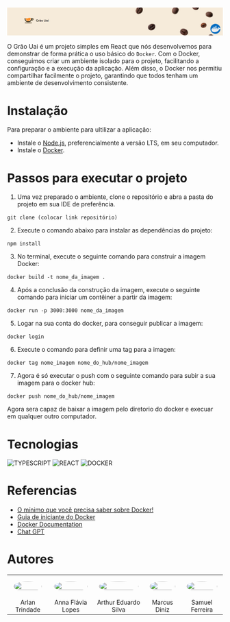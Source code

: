 ![Grão Uai](grao-uai/public/Banner.png)


O Grão Uai é um projeto simples em React que nós desenvolvemos para demonstrar de forma prática o uso básico do `Docker`. Com o Docker, conseguimos criar um ambiente isolado para o projeto, facilitando a configuração e a execução da aplicação. Além disso, o Docker nos permitiu compartilhar facilmente o projeto, garantindo que todos tenham um ambiente de desenvolvimento consistente.

# Instalação

Para preparar o ambiente para ultilizar a aplicação:

- Instale o [Node.js](https://nodejs.org/en/), preferencialmente a versão LTS, em seu computador.
- Instale o [Docker](https://www.docker.com/).

# Passos para executar o projeto
1. Uma vez preparado o ambiente, clone o repositório e abra a pasta do projeto em sua IDE de preferência.

```
git clone (colocar link repositório)
```

2. Execute o comando abaixo para instalar as dependências do projeto:

```
npm install
```

3. No terminal, execute o seguinte comando para construir a imagem Docker:

```
docker build -t nome_da_imagem .
```

4. Após a conclusão da construção da imagem, execute o seguinte comando para iniciar um contêiner a partir da imagem:

```
docker run -p 3000:3000 nome_da_imagem
```
5. Logar na sua conta do docker, para conseguir publicar a imagem:

```
docker login
```

6. Execute o comando para definir uma tag para a imagen:

```
docker tag nome_imagem nome_do_hub/nome_imagem
```
7. Agora é só executar o push com o seguinte comando para subir a sua imagem para o docker hub:

```
docker push nome_do_hub/nome_imagem
```
Agora sera capaz de baixar a imagem pelo diretorio do docker e execuar em qualquer outro computador.

# Tecnologias

![TYPESCRIPT](https://img.shields.io/badge/typescript-%2320232a.svg?style=for-the-badge&logo=typescript&logoColor=%)
![REACT](https://img.shields.io/badge/react-%2320232a.svg?style=for-the-badge&logo=react&logoColor=%)
![DOCKER](https://img.shields.io/badge/-Docker-2496ED?style=for-the-badge&logo=docker&logoColor=white)

# Referencias
* [O mínimo que você precisa saber sobre Docker!](https://youtu.be/ntbpIfS44Gw)
* [Guia de iniciante do Docker](https://docs.docker.com/get-started/)
* [Docker Documentation](https://docs.docker.com/reference/)
* [Chat GPT](https://chat.openai.com/)
# Autores

<table style="width: 100%;">
  <tr>
    <td style="padding: 15px;">
      <img width="100%" height="100%" style="border-radius: 50%;" src="https://avatars.githubusercontent.com/u/76694229?v=4">
    </td>
    <td style="padding: 13px;">
      <img width="100%" height="100%" style="border-radius: 50%;" src="https://avatars.githubusercontent.com/u/55205889?v=4">
    </td>
    <td style="padding: 13px;">
      <img width="100%" height="100%" style="border-radius: 50%;" src="https://avatars.githubusercontent.com/u/65983172?v=4">
    </td>
    <td style="padding: 13px;">
      <img width="100%" height="100%" style="border-radius: 50%;" src="https://avatars.githubusercontent.com/u/110073489?v=4">
    </td>
        <td style="padding: 13px;">
      <img width="100%" height="100%" style="border-radius: 50%;" src="https://avatars.githubusercontent.com/u/109627613?v=4">
    </td>
  </tr>
  <tr>
    <td style="text-align: center;">Arlan Trindade</td>
    <td style="text-align: center;">Anna Flávia Lopes</td>
    <td style="text-align: center;">Arthur Eduardo Silva</td>
    <td style="text-align: center;">Marcus Diniz</td>
    <td style="text-align: center;">Samuel Ferreira</td>
  </tr>
</table>